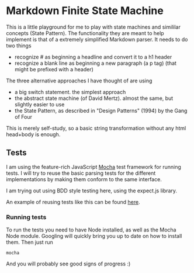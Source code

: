 # Markdown Finite State Machine
This is a little playground for me to play with state machines and simililar concepts (State Pattern).
The functionality they are meant to help implement is that of a extremely simplified
Markdown parser. It needs to do two things
 - recognize # as beginning a headline and convert it to a h1 header
 - recognize a blank line as beginning a new paragraph (a p tag) (that might be prefixed with a header)

The three alternative approaches I have thought of are using

- a big switch statement. the simplest approach
- the abstract state machine (of David Mertz). almost the same, but slightly easier to use
- the State Pattern, as described in "Design Patterns" (1994) by the Gang of Four

This is merely self-study, so a basic string transformation without any html head+body is enough.

## Tests
I am using the feature-rich JavaScript [Mocha](http://visionmedia.github.io/mocha) test framework
for running tests. I will try to reuse the basic parsing tests for the different
implementations by making them conform to the same interface.

I am trying out using BDD style testing here, using the expect.js library.

An example of reusing tests like this can be found [here](http://pivotallabs.com/drying-up-jasmine-specs-with-shared-behavior).

### Running tests
To run the tests you need to have Node installed, as well as the Mocha Node module. Googling will quickly
bring you up to date on how to install them. Then just run

```
mocha
```

And you will probably see good signs of progress :)

